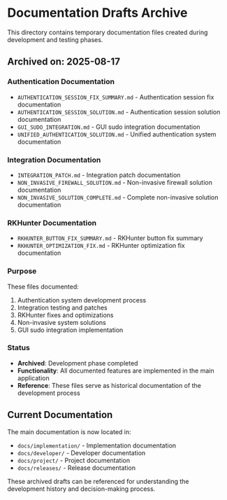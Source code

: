 # Documentation Drafts Archive

This directory contains temporary documentation files created during development and testing phases.

## Archived on: 2025-08-17

### Authentication Documentation

- `AUTHENTICATION_SESSION_FIX_SUMMARY.md` - Authentication session fix documentation
- `AUTHENTICATION_SESSION_SOLUTION.md` - Authentication session solution documentation
- `GUI_SUDO_INTEGRATION.md` - GUI sudo integration documentation
- `UNIFIED_AUTHENTICATION_SOLUTION.md` - Unified authentication system documentation

### Integration Documentation

- `INTEGRATION_PATCH.md` - Integration patch documentation
- `NON_INVASIVE_FIREWALL_SOLUTION.md` - Non-invasive firewall solution documentation
- `NON_INVASIVE_SOLUTION_COMPLETE.md` - Complete non-invasive solution documentation

### RKHunter Documentation

- `RKHUNTER_BUTTON_FIX_SUMMARY.md` - RKHunter button fix summary
- `RKHUNTER_OPTIMIZATION_FIX.md` - RKHunter optimization fix documentation

### Purpose

These files documented:

1. Authentication system development process
2. Integration testing and patches
3. RKHunter fixes and optimizations
4. Non-invasive system solutions
5. GUI sudo integration implementation

### Status

- **Archived**: Development phase completed
- **Functionality**: All documented features are implemented in the main application
- **Reference**: These files serve as historical documentation of the development process

## Current Documentation

The main documentation is now located in:

- `docs/implementation/` - Implementation documentation
- `docs/developer/` - Developer documentation
- `docs/project/` - Project documentation
- `docs/releases/` - Release documentation

These archived drafts can be referenced for understanding the development history and decision-making process.
